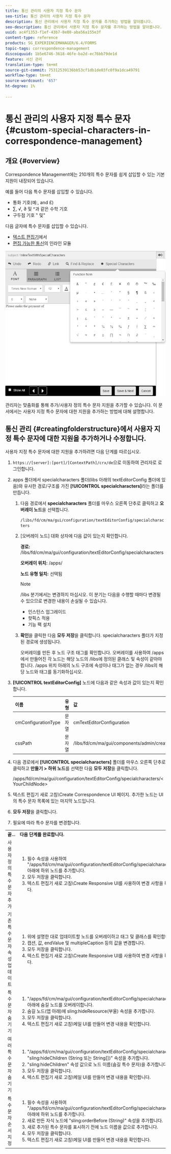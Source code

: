 ```yaml
---
title: 통신 관리의 사용자 지정 특수 문자
seo-title: 통신 관리의 사용자 지정 특수 문자
description: 통신 관리에서 사용자 지정 특수 문자를 추가하는 방법을 알아봅니다.
seo-description: 통신 관리에서 사용자 지정 특수 문자를 추가하는 방법을 알아봅니다.
uuid: ac4f1353-f1ef-43b7-8e80-aba56a155e3f
content-type: reference
products: SG_EXPERIENCEMANAGER/6.4/FORMS
topic-tags: correspondence-management
discoiquuid: 1b5e6746-3618-46fe-ba2d-ec76bb79de1d
feature: 서신 관리
translation-type: tm+mt
source-git-commit: 75312539136bb53cf1db1de03fc0f9a1dca49791
workflow-type: tm+mt
source-wordcount: '657'
ht-degree: 1%

---
```



# 통신 관리의 사용자 지정 특수 문자 {#custom-special-characters-in-correspondence-management}

## 개요 {#overview}

Correspondence Management에는 210개의 특수 문자를 쉽게 삽입할 수 있는 기본 지원이 내장되어 있습니다.

예를 들어 다음 특수 문자를 삽입할 수 있습니다.

* 통화 기호(예:, and £)
* ∑, √, ∂ 및 ^과 같은 수학 기호
* 구두점 기호 ‟ 및&quot;

다음 글자에 특수 문자를 삽입할 수 있습니다.

* [텍스트 편집기](/help/forms/using/document-fragments.md#createtext)에서
* [편집 가능한 통신](/help/forms/using/create-correspondence.md#managecontent)의 인라인 모듈

![specialcharacterslinemodule](assets/specialcharactersinlinemodule.png)

관리자는 맞춤화를 통해 추가/사용자 정의 특수 문자 지원을 추가할 수 있습니다. 이 문서에서는 사용자 지정 특수 문자에 대한 지원을 추가하는 방법에 대해 설명합니다.

## 통신 관리 {#creatingfolderstructure}에서 사용자 지정 특수 문자에 대한 지원을 추가하거나 수정합니다.

사용자 지정 특수 문자에 대한 지원을 추가하려면 다음 단계를 따르십시오.

1. `https://[server]:[port]/[ContextPath]/crx/de`으로 이동하여 관리자로 로그인합니다.
1. apps 폴더에서 specialcharacters 폴더(libs 아래의 textEditorConfig 폴더에 있음)와 유사한 경로/구조를 가진 **[!UICONTROL specialcharacters]**&#x200B;라는 폴더를 만듭니다.

   1. 다음 경로에서 **specialcharacters** 폴더를 마우스 오른쪽 단추로 클릭하고 **오버레이 노드**&#x200B;을 선택합니다.

      `/libs/fd/cm/ma/gui/configuration/textEditorConfig/specialcharacters`

   1. [오버레이 노드] 대화 상자에 다음 값이 있는지 확인합니다.

      **경로:** /libs/fd/cm/ma/gui/configuration/textEditorConfig/specialcharacters

      **오버레이 위치:** /apps/

      **노드 유형 일치:** 선택됨

      >[!NOTE]
      >
      >/libs 분기에서는 변경하지 마십시오. 이 분기는 다음을 수행할 때마다 변경될 수 있으므로 변경한 내용이 손실될 수 있습니다.
      >
      >* 인스턴스 업그레이드
      >* 핫픽스 적용
      >* 기능 팩 설치


   1. **확인**&#x200B;을 클릭한 다음 **모두 저장**&#x200B;을 클릭합니다. specialcharacters 폴더가 지정된 경로에 생성됩니다.

      오버레이를 만든 후 노드 구조 태그를 확인합니다. 오버레이를 사용하여 /apps에서 만들어진 각 노드는 해당 노드의 /libs에 정의된 클래스 및 속성이 같아야 합니다. /apps 위치 아래의 노드 구조에 속성이나 태그가 없는 경우 /libs의 해당 노드와 태그를 동기화하십시오.

1. **[!UICONTROL textEditorConfig]** 노드에 다음과 같은 속성과 값이 있는지 확인합니다.

   | 이름 | 유형 | 값 |
   |---|---|---|
   | cmConfigurationType | 문자열 | cmTextEditorConfiguration |
   | cssPath | 문자열 | /libs/fd/cm/ma/gui/components/admin/createasset/textcontrol/clientlibs/textcontrol |

1. 다음 경로에서 **[!UICONTROL specialcharacters]** 폴더를 마우스 오른쪽 단추로 클릭하고 **만들기 > 하위 노드**&#x200B;를 선택한 다음 **모두 저장**&#x200B;을 클릭합니다.

   /apps/fd/cm/ma/gui/configuration/textEditorConfig/specialcharacters/&lt;YourChildNode>

1. 텍스트 편집기 새로 고침\Create Correspondence UI 페이지. 추가한 노드는 UI의 특수 문자 목록에 있는 마지막 노드입니다.
1. **모두 저장**&#x200B;을 클릭합니다.
1. 필요에 따라 특수 문자를 변경합니다.

<table> 
 <tbody> 
  <tr> 
   <td><strong>끝...</strong></td> 
   <td><strong>다음 단계를 완료합니다.</strong></td> 
  </tr> 
  <tr> 
   <td>사용자 정의 특수 문자 추가</td> 
   <td> 
    <ol> 
     <li>필수 속성을 사용하여 "/apps/fd/cm/ma/gui/configuration/textEditorConfig/specialcharacters" 아래에 하위 노드를 추가합니다.</li> 
     <li>모두 저장을 클릭합니다.</li> 
     <li>텍스트 편집기 새로 고침\Create Responsive UI를 사용하여 변경 사항을 확인합니다.</li> 
    </ol> </td> 
  </tr> 
  <tr> 
   <td>기존 특수 문자 속성 업데이트</td> 
   <td> 
    <ol> 
     <li>위에 설명한 대로 업데이트할 노드를 오버레이하고 태그 및 클래스를 확인합니다.</li> 
     <li>캡션, 값, endValue 및 multipleCaption 등의 값을 변경합니다. </li> 
     <li>모두 저장을 클릭합니다. </li> 
     <li>텍스트 편집기 새로 고침\Create Responsive UI를 사용하여 변경 사항을 확인합니다.</li> 
    </ol> </td> 
  </tr> 
  <tr> 
   <td>특수 문자 숨기기</td> 
   <td> 
    <ol> 
     <li>"/apps/fd/cm/ma/gui/configuration/textEditorConfig/specialcharacters" 아래에 숨길 노드를 오버레이합니다.</li> 
     <li>숨길 노드(앱 아래)에 sling:hideResource(부울) 속성을 추가합니다. </li> 
     <li>모두 저장을 클릭합니다. </li> 
     <li>텍스트 편집기 새로 고침\메일 UI를 만들어 변경 내용을 확인합니다.<br /> </li> 
    </ol> </td> 
  </tr> 
  <tr> 
   <td>여러 특수 문자 숨기기</td> 
   <td> 
    <ol> 
     <li>"/apps/fd/cm/ma/gui/configuration/textEditorConfig/specialcharacters"에 "sling:hideChildren (String 또는 String[])" 속성을 추가합니다. </li> 
     <li>"sling:hideChildren" 속성 값으로 노드 이름(숨길 특수 문자)을 추가합니다. </li> 
     <li>모두 저장을 클릭합니다. </li> 
     <li>텍스트 편집기 새로 고침\메일 UI를 만들어 변경 내용을 확인합니다.<br /> </li> 
    </ol> </td> 
  </tr> 
  <tr> 
   <td>특수 문자 순서 지정</td> 
   <td> 
    <ol> 
     <li>필수 속성을 사용하여 "/apps/fd/cm/ma/gui/configuration/textEditorConfig/specialcharacters" 아래에 하위 노드를 추가합니다. </li> 
     <li>새로 만든 자식 노드에 "sling:orderBefore (String)" 속성을 추가합니다. </li> 
     <li>새로 추가된 특수 문자를 표시하기 전에 노드 이름을 값으로 추가합니다. </li> 
     <li>모두 저장을 클릭합니다. </li> 
     <li>텍스트 편집기 새로 고침\메일 UI를 만들어 변경 내용을 확인합니다.<br /> </li> 
    </ol> </td> 
  </tr> 
 </tbody> 
</table>

